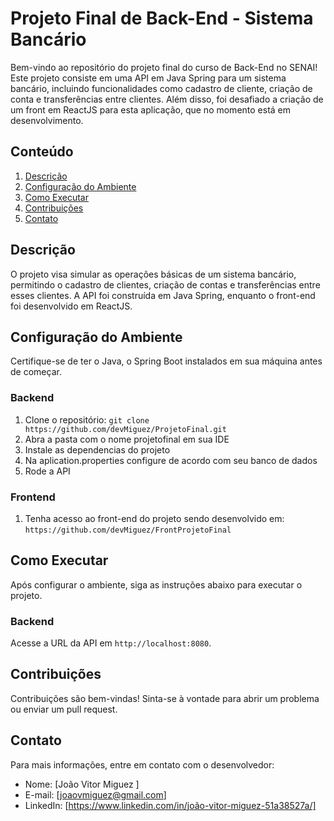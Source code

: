 # Projeto Final de Back-End - Sistema Bancário

Bem-vindo ao repositório do projeto final do curso de Back-End no SENAI! Este projeto consiste em uma API em Java Spring para um sistema bancário, incluindo funcionalidades como cadastro de cliente, criação de conta e transferências entre clientes. Além disso, foi desafiado a criação de um front em ReactJS para esta aplicação, que no momento está em desenvolvimento.

## Conteúdo

1. [Descrição](#descrição)
2. [Configuração do Ambiente](#configuração-do-ambiente)
3. [Como Executar](#como-executar)
4. [Contribuições](#contribuições)
5. [Contato](#contato)

## Descrição

O projeto visa simular as operações básicas de um sistema bancário, permitindo o cadastro de clientes, criação de contas e transferências entre esses clientes. A API foi construída em Java Spring, enquanto o front-end foi desenvolvido em ReactJS.

## Configuração do Ambiente

Certifique-se de ter o Java, o Spring Boot instalados em sua máquina antes de começar.

### Backend

1. Clone o repositório: `git clone https://github.com/devMiguez/ProjetoFinal.git`
2. Abra a pasta com o nome projetofinal em sua IDE
3. Instale as dependencias do projeto
4. Na aplication.properties configure de acordo com seu banco de dados
5. Rode a API

### Frontend

1. Tenha acesso ao front-end do projeto sendo desenvolvido em: `https://github.com/devMiguez/FrontProjetoFinal`

## Como Executar

Após configurar o ambiente, siga as instruções abaixo para executar o projeto.

### Backend

Acesse a URL da API em `http://localhost:8080`.

## Contribuições

Contribuições são bem-vindas! Sinta-se à vontade para abrir um problema ou enviar um pull request.

## Contato

Para mais informações, entre em contato com o desenvolvedor:

- Nome: [João Vitor Miguez ]
- E-mail: [joaovmiguez@gmail.com]
- LinkedIn: [https://www.linkedin.com/in/joão-vitor-miguez-51a38527a/]
